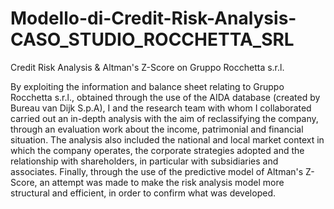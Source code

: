 # Modello-di-Credit-Risk-Analysis-CASO_STUDIO_ROCCHETTA_SRL
Credit Risk Analysis &amp; Altman's Z-Score on Gruppo Rocchetta s.r.l.


By exploiting the information and balance sheet relating to Gruppo Rocchetta s.r.l., obtained through the use of the AIDA database (created by Bureau van Dijk S.p.A), I and the research team with whom I collaborated carried out an in-depth analysis with the aim of reclassifying the company, through an evaluation work about the income, patrimonial and financial situation. The analysis also included the national and local market context in which the company operates, the corporate strategies adopted and the relationship with shareholders, in particular with subsidiaries and associates. Finally, through the use of the predictive model of Altman's Z-Score, an attempt was made to make the risk analysis model more structural and efficient, in order to confirm what was developed.
